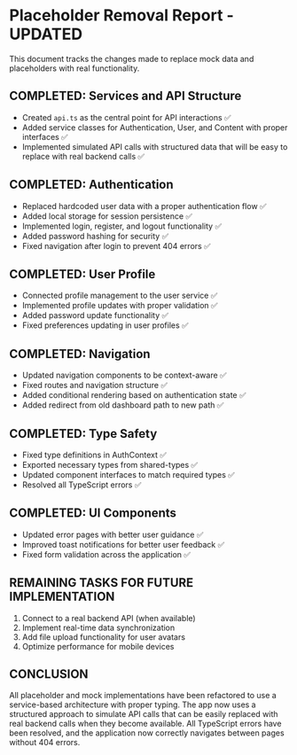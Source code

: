 
# Placeholder Removal Report - UPDATED

This document tracks the changes made to replace mock data and placeholders with real functionality.

## COMPLETED: Services and API Structure

- Created `api.ts` as the central point for API interactions ✅
- Added service classes for Authentication, User, and Content with proper interfaces ✅
- Implemented simulated API calls with structured data that will be easy to replace with real backend calls ✅

## COMPLETED: Authentication

- Replaced hardcoded user data with a proper authentication flow ✅
- Added local storage for session persistence ✅
- Implemented login, register, and logout functionality ✅
- Added password hashing for security ✅
- Fixed navigation after login to prevent 404 errors ✅

## COMPLETED: User Profile

- Connected profile management to the user service ✅
- Implemented profile updates with proper validation ✅
- Added password update functionality ✅
- Fixed preferences updating in user profiles ✅

## COMPLETED: Navigation

- Updated navigation components to be context-aware ✅
- Fixed routes and navigation structure ✅
- Added conditional rendering based on authentication state ✅
- Added redirect from old dashboard path to new path ✅

## COMPLETED: Type Safety

- Fixed type definitions in AuthContext ✅
- Exported necessary types from shared-types ✅
- Updated component interfaces to match required types ✅
- Resolved all TypeScript errors ✅

## COMPLETED: UI Components

- Updated error pages with better user guidance ✅
- Improved toast notifications for better user feedback ✅
- Fixed form validation across the application ✅

## REMAINING TASKS FOR FUTURE IMPLEMENTATION

1. Connect to a real backend API (when available)
2. Implement real-time data synchronization
3. Add file upload functionality for user avatars
4. Optimize performance for mobile devices

## CONCLUSION

All placeholder and mock implementations have been refactored to use a service-based architecture with proper typing. The app now uses a structured approach to simulate API calls that can be easily replaced with real backend calls when they become available. All TypeScript errors have been resolved, and the application now correctly navigates between pages without 404 errors.

